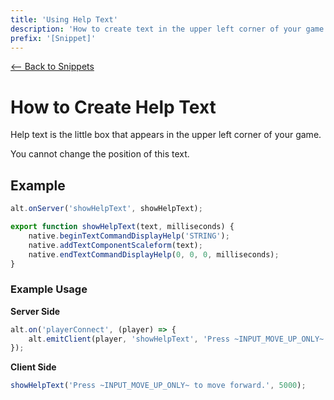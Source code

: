 ```yaml
---
title: 'Using Help Text'
description: 'How to create text in the upper left corner of your game.'
prefix: '[Snippet]'
---
```


[<-- Back to Snippets](./README.md)

# How to Create Help Text

Help text is the little box that appears in the upper left corner of your game.

You cannot change the position of this text.

## Example

```js
alt.onServer('showHelpText', showHelpText);

export function showHelpText(text, milliseconds) {
    native.beginTextCommandDisplayHelp('STRING');
    native.addTextComponentScaleform(text);
    native.endTextCommandDisplayHelp(0, 0, 0, milliseconds);
}
```

### Example Usage

**Server Side**

```js
alt.on('playerConnect', (player) => {
    alt.emitClient(player, 'showHelpText', 'Press ~INPUT_MOVE_UP_ONLY~ to move forward.', 5000);
});
```

**Client Side**

```js
showHelpText('Press ~INPUT_MOVE_UP_ONLY~ to move forward.', 5000);
```

